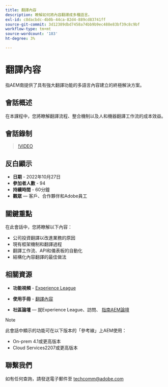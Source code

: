 ```yaml
---
title: 翻譯內容
description: 瞭解如何將內容翻譯成多種語言。
exl-id: c8dacbdc-4b0b-44ca-82d4-889cd83741ff
source-git-commit: 3d12389dbd7458a74bb9b9ec488e83bf39c8c9bf
workflow-type: tm+mt
source-wordcount: '183'
ht-degree: 3%

---
```


# 翻譯內容

指AEM南提供了具有強大翻譯功能的多語言內容建立的終極解決方案。

## 會話概述

在本課程中，您將瞭解翻譯流程、整合機制以及人和機器翻譯工作流的成本效益。

## 會話錄制

>[!VIDEO](https://video.tv.adobe.com/v/3414140/translation-aem-guides?quality=12&learn=on)

## 反白顯示

- **日期** - 2022年10月27日
- **參加者人數** - 94
- **持續時間** - 60分鐘
- **觀眾**  — 客戶、合作夥伴和Adobe員工

## 關鍵重點

在此會話中，您將瞭解以下內容：
- 公司投資翻譯以改進業務的原因
- 現有框架機制和翻譯過程
- 翻譯工作流、API和儀表板的自動化
- 結構化內容翻譯的最佳做法

## 相關資源

- **功能視頻** -  [Experience League](https://experienceleague.adobe.com/docs/experience-manager-guides-learn/videos/advanced-user-guide/overview.html?lang=en)

- **使用手冊** - [翻譯內容](https://help.adobe.com/en_US/xml-documentation-for-adobe-experience-manager/index.html#t=DXML-master-map%2Ftranslation.html)

- **社區論壇**  — 就Experience League、訪問、 [指南AEM論壇](https://experienceleaguecommunities.adobe.com/t5/experience-manager-guides/bd-p/xml-documentation-discussions)

>[!NOTE]
>
> 此會話中顯示的功能可在以下版本的「參考線」上AEM使用：
> - On-prem 4.1或更高版本
> - Cloud Services2207或更高版本


## 聯繫我們

如有任何查詢，請發送電子郵件至 <techcomm@adobe.com>
